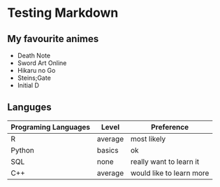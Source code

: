 
# Testing Markdown 

## My favourite animes

+ Death Note
+ Sword Art Online
+ Hikaru no Go
+ Steins;Gate
+ Initial D

## Languges

| Programing Languages | Level | Preference |
|----------------------|-------|------------|
| R | average | most likely |
| Python | basics | ok |
| SQL | none | really want to learn it |
| C++ | average | would like to learn more|
